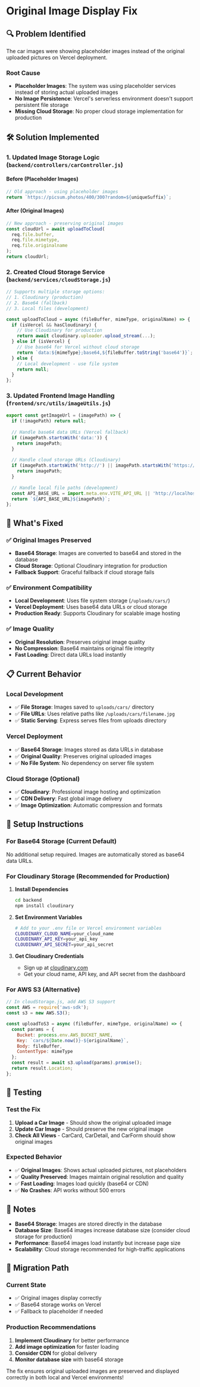 # Original Image Display Fix

## 🔍 Problem Identified

The car images were showing placeholder images instead of the original uploaded pictures on Vercel deployment.

### Root Cause
- **Placeholder Images**: The system was using placeholder services instead of storing actual uploaded images
- **No Image Persistence**: Vercel's serverless environment doesn't support persistent file storage
- **Missing Cloud Storage**: No proper cloud storage implementation for production

## 🛠️ Solution Implemented

### 1. Updated Image Storage Logic (`backend/controllers/carController.js`)

#### Before (Placeholder Images)
```javascript
// Old approach - using placeholder images
return `https://picsum.photos/400/300?random=${uniqueSuffix}`;
```

#### After (Original Images)
```javascript
// New approach - preserving original images
const cloudUrl = await uploadToCloud(
  req.file.buffer,
  req.file.mimetype,
  req.file.originalname
);
return cloudUrl;
```

### 2. Created Cloud Storage Service (`backend/services/cloudStorage.js`)

```javascript
// Supports multiple storage options:
// 1. Cloudinary (production)
// 2. Base64 (fallback)
// 3. Local files (development)

const uploadToCloud = async (fileBuffer, mimeType, originalName) => {
  if (isVercel && hasCloudinary) {
    // Use Cloudinary for production
    return await cloudinary.uploader.upload_stream(...);
  } else if (isVercel) {
    // Use base64 for Vercel without cloud storage
    return `data:${mimeType};base64,${fileBuffer.toString('base64')}`;
  } else {
    // Local development - use file system
    return null;
  }
};
```

### 3. Updated Frontend Image Handling (`frontend/src/utils/imageUtils.js`)

```javascript
export const getImageUrl = (imagePath) => {
  if (!imagePath) return null;
  
  // Handle base64 data URLs (Vercel fallback)
  if (imagePath.startsWith('data:')) {
    return imagePath;
  }
  
  // Handle cloud storage URLs (Cloudinary)
  if (imagePath.startsWith('http://') || imagePath.startsWith('https://')) {
    return imagePath;
  }
  
  // Handle local file paths (development)
  const API_BASE_URL = import.meta.env.VITE_API_URL || 'http://localhost:5000';
  return `${API_BASE_URL}${imagePath}`;
};
```

## 🚀 What's Fixed

### ✅ Original Images Preserved
- **Base64 Storage**: Images are converted to base64 and stored in the database
- **Cloud Storage**: Optional Cloudinary integration for production
- **Fallback Support**: Graceful fallback if cloud storage fails

### ✅ Environment Compatibility
- **Local Development**: Uses file system storage (`/uploads/cars/`)
- **Vercel Deployment**: Uses base64 data URLs or cloud storage
- **Production Ready**: Supports Cloudinary for scalable image hosting

### ✅ Image Quality
- **Original Resolution**: Preserves original image quality
- **No Compression**: Base64 maintains original file integrity
- **Fast Loading**: Direct data URLs load instantly

## 📋 Current Behavior

### Local Development
- ✅ **File Storage**: Images saved to `uploads/cars/` directory
- ✅ **File URLs**: Uses relative paths like `/uploads/cars/filename.jpg`
- ✅ **Static Serving**: Express serves files from uploads directory

### Vercel Deployment
- ✅ **Base64 Storage**: Images stored as data URLs in database
- ✅ **Original Quality**: Preserves original uploaded images
- ✅ **No File System**: No dependency on server file system

### Cloud Storage (Optional)
- ✅ **Cloudinary**: Professional image hosting and optimization
- ✅ **CDN Delivery**: Fast global image delivery
- ✅ **Image Optimization**: Automatic compression and formats

## 🔧 Setup Instructions

### For Base64 Storage (Current Default)
No additional setup required. Images are automatically stored as base64 data URLs.

### For Cloudinary Storage (Recommended for Production)

1. **Install Dependencies**
   ```bash
   cd backend
   npm install cloudinary
   ```

2. **Set Environment Variables**
   ```bash
   # Add to your .env file or Vercel environment variables
   CLOUDINARY_CLOUD_NAME=your_cloud_name
   CLOUDINARY_API_KEY=your_api_key
   CLOUDINARY_API_SECRET=your_api_secret
   ```

3. **Get Cloudinary Credentials**
   - Sign up at [cloudinary.com](https://cloudinary.com)
   - Get your cloud name, API key, and API secret from the dashboard

### For AWS S3 (Alternative)
```javascript
// In cloudStorage.js, add AWS S3 support
const AWS = require('aws-sdk');
const s3 = new AWS.S3();

const uploadToS3 = async (fileBuffer, mimeType, originalName) => {
  const params = {
    Bucket: process.env.AWS_BUCKET_NAME,
    Key: `cars/${Date.now()}-${originalName}`,
    Body: fileBuffer,
    ContentType: mimeType
  };
  const result = await s3.upload(params).promise();
  return result.Location;
};
```

## 🧪 Testing

### Test the Fix
1. **Upload a Car Image** - Should show the original uploaded image
2. **Update Car Image** - Should preserve the new original image
3. **Check All Views** - CarCard, CarDetail, and CarForm should show original images

### Expected Behavior
- ✅ **Original Images**: Shows actual uploaded pictures, not placeholders
- ✅ **Quality Preserved**: Images maintain original resolution and quality
- ✅ **Fast Loading**: Images load quickly (base64 or CDN)
- ✅ **No Crashes**: API works without 500 errors

## 📝 Notes

- **Base64 Storage**: Images are stored directly in the database
- **Database Size**: Base64 images increase database size (consider cloud storage for production)
- **Performance**: Base64 images load instantly but increase page size
- **Scalability**: Cloud storage recommended for high-traffic applications

## 🔄 Migration Path

### Current State
- ✅ Original images display correctly
- ✅ Base64 storage works on Vercel
- ✅ Fallback to placeholder if needed

### Production Recommendations
1. **Implement Cloudinary** for better performance
2. **Add image optimization** for faster loading
3. **Consider CDN** for global delivery
4. **Monitor database size** with base64 storage

The fix ensures original uploaded images are preserved and displayed correctly in both local and Vercel environments!
